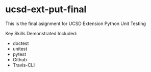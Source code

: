 # ucsd-ext-put-final

This is the final asignment for UCSD Extension Python Unit Testing

Key Skills Demonstrated Included:

* doctest
* unitest
* pytest
* Github
* Travis-CLI
